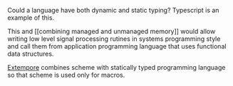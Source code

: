 Could a language have both dynamic and static typing? Typescript is an example of this.

This and [[combining managed and unmanaged memory]] would allow writing low level signal processing rutines in systems programming style and call them from application programming language that uses functional data structures.

[Extempore](https://extemporelang.github.io/) combines scheme with statically typed programming language so that scheme is used only for macros.